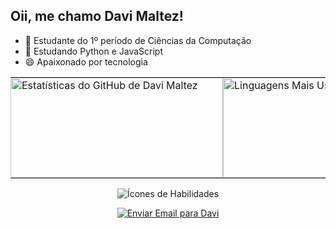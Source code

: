 ## Oii, me chamo Davi Maltez!
- 🔭 Estudante do 1º período de Ciências da Computação
- 🌱 Estudando Python e JavaScript
- 😄 Apaixonado por tecnologia

<table align="center" cellpadding="0" cellspacing="0" border="0" style="border-collapse:collapse;">
  <tr>
    <td style="padding:0;margin:0;vertical-align:middle;">
      <img
        src="https://github-readme-stats.vercel.app/api?username=davimaltez&show_icons=true&theme=radical&hide=prs,issues,contribs&commits&card_width=380&hide_border=true"
        alt="Estatísticas do GitHub de Davi Maltez"
        width="340" height="160"
        style="display:block;border:0;margin:0;padding:0;" />
    </td>
    <td style="padding:0;margin:0;vertical-align:middle;">
      <img
        src="https://github-readme-stats.vercel.app/api/top-langs/?username=davimaltez&layout=compact&langs_count=6&theme=radical&card_width=380&hide_border=true"
        alt="Linguagens Mais Usadas por Davi Maltez"
        width="380" height="160"
        style="display:block;border:0;margin:0;padding:0;" />
    </td>
  </tr>
</table>

<p align="center">
  <img src="https://skillicons.dev/icons?i=py,js,git,github" alt="Ícones de Habilidades"/>
</p>

<p align="center">
  <a href="mailto:davimaltez.cs@gmail.com">
    <img src="https://img.shields.io/badge/Gmail-D14836?style=for-the-badge&logo=gmail&logoColor=white" alt="Enviar Email para Davi" />
  </a>
</p>
